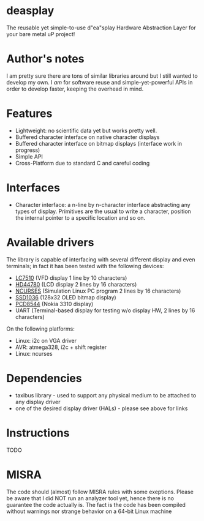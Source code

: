 # deasplay
The reusable yet simple-to-use d"ea"splay Hardware Abstraction Layer for your bare metal uP project!

# Author's notes
I am pretty sure there are tons of similar libraries around but I still wanted to develop my own. I *am* for software reuse and simple-yet-powerful APIs in order to develop faster, keeping the overhead in mind.

# Features
- Lightweight: no scientific data yet but works pretty well.
- Buffered character interface on native character displays
- Buffered character interface on bitmap displays (interface work in progress)
- Simple API
- Cross-Platform due to standard C and careful coding

# Interfaces
- Character interface: a n-line by n-character interface abstracting any types of display.
  Primitives are the usual to write a character, position the internal pointer to a specific location and so on.

# Available drivers
The library is capable of interfacing with several different display and even terminals; in fact it has been tested with the following devices:

- [LC7510](https://github.com/lmiori92/deasplay-LC75710) (VFD display 1 line by 10 characters)
- [HD44780](https://github.com/lmiori92/deasplay-HD44780) (LCD display 2 lines by 16 characters)
- [NCURSES](https://github.com/lmiori92/deasplay-NCURSES) (Simulation Linux PC program 2 lines by 16 characters)
- [SSD1036](https://github.com/lmiori92/deasplay-SSD1036) (128x32 OLED bitmap display)
- [PCD8544](https://github.com/lmiori92/deasplay-PCD8544) (Nokia 3310 display)
- UART (Terminal-based display for testing w/o display HW, 2 lines by 16 characters)

On the following platforms:

- Linux: i2c on VGA driver
- AVR: atmega328, i2c + shift register
- Linux: ncurses

# Dependencies
- taxibus library - used to support any physical medium to be attached to any display driver
- one of the desired display driver (HALs) - please see above for links

# Instructions

TODO

# MISRA
The code should (almost) follow MISRA rules with some exeptions. Please be aware that I did NOT run an analyzer tool yet, hence there is no guarantee the code actually is. The fact is the code has been compiled without warnings nor strange behavior on a 64-bit Linux machine
